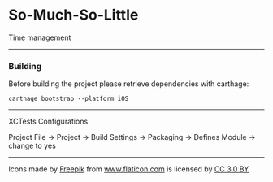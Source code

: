 # So-Much-So-Little
Time management


---

### Building

Before building the project please retrieve dependencies with carthage:

~~~
carthage bootstrap --platform iOS
~~~

---

XCTests Configurations

Project File -> Project -> Build Settings -> Packaging -> Defines Module -> change to yes


---

<div>Icons made by <a href="http://www.freepik.com" title="Freepik">Freepik</a> from <a href="http://www.flaticon.com" title="Flaticon">www.flaticon.com</a> is licensed by <a href="http://creativecommons.org/licenses/by/3.0/" title="Creative Commons BY 3.0" target="_blank">CC 3.0 BY</a></div>